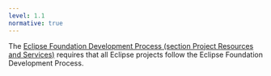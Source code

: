 ```yaml
---
level: 1.1
normative: true
---
```


The [Eclipse Foundation Development Process (section Project Resources and Services)](https://www.eclipse.org/projects/dev_process/development_process_2018/#3_Requirements) requires that all Eclipse projects follow the Eclipse Foundation Development Process.
